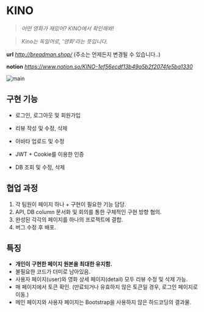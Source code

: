 # KINO

> *어떤 영화가 재밌어? KINO에서 확인해봐!*

> *Kino는 독일어로, '영화'라는 뜻입니다.*



**url**
*http://breadman.shop/*
(주소는 언제든지 변경될 수 있습니다..)



**notion**
*https://www.notion.so/KINO-1ef56ecdf13b49a5b2f2074fe5ba1330*



![main](/Users/bandor/Documents/Sparta/chap1/kino/static/images/main.png)





## 구현 기능

* 로그인, 로그아웃 및 회원가입
* 리뷰 작성 및 수정, 삭제
* 아바타 업로드 및 수정

* JWT + Cookie를 이용한 인증
* DB 조회 및 수정, 삭제



## 협업 과정

1. 각 팀원이 페이지 하나 + 구현이 필요한 기능 담당.
2. API, DB column 문서화 및 회의를 통한 구체적인 구현 방향 협의.
3. 완성된 각각의 페이지를 하나의 프로젝트에 결합.
4. 버그 수정 후 배포.



## 특징

* **개인이 구현한 페이지 원본을 최대한 유지함.**
* 불필요한 코드가 더미로 남아있음.
* 사용자 페이지(user)와 영화 상세 페이지(detail) 모두 리뷰 수정 및 삭제 가능.
* 매 페이지에서 토큰 확인.
  (만료되거나 유효하지 않은 토큰일 경우, 로그인 페이지로 이동.)
* 메인 페이지와 사용자 페이지는 Bootstrap을 사용하지 않은 하드코딩의 결과물.